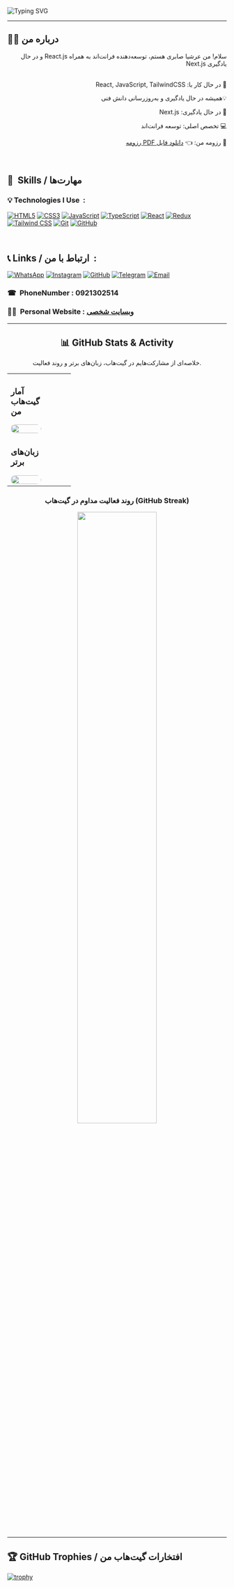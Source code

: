    <img align="center" src="https://readme-typing-svg.herokuapp.com?font=Fira+Code&duration=3000&pause=1000&color=green&center=true&vCenter=true&width=435&lines=Hi🖐+I'm+Arshia+Saberi😎;Front-end+Developer&nbsp🧑‍💻;React+%7C+TypeScript+%7C+Redux+Expert&nbsp👨‍💻" alt="Typing SVG" />
<hr>




## 👨‍💻 درباره من

<div dir="rtl" align="right">
سلام! من عرشیا صابری هستم،
توسعه‌دهنده فرانت‌اند به همراه React.js
و در حال یادگیری Next.js
<br>&nbsp;

🔭 در حال کار با: React, JavaScript, TailwindCSS

💡همیشه در حال یادگیری و به‌روزرسانی دانش فنی

🌱 در حال یادگیری: Next.js

💻 تخصص اصلی: توسعه فرانت‌اند

📄 رزومه من:&nbsp;👈   [دانلود فایل PDF رزومه](https://github.com/ArshiaSaberi/ArshiaSaberi/raw/main/Arshia%20Saberi_1404-1-6.pdf) 


</div>
<br>





## 💼&nbsp; Skills / مهارت‌ها

### 💡 Technologies I Use&nbsp; :

[![HTML5](https://img.shields.io/badge/HTML5-E34F26?style=for-the-badge&logo=html5&logoColor=white)](https://developer.mozilla.org/en-US/docs/Web/Guide/HTML/HTML5)
[![CSS3](https://img.shields.io/badge/CSS3-1572B6?style=for-the-badge&logo=css3&logoColor=white)](https://developer.mozilla.org/en-US/docs/Web/CSS)
[![JavaScript](https://img.shields.io/badge/JavaScript-F7DF1E?style=for-the-badge&logo=javascript&logoColor=black)](https://developer.mozilla.org/en-US/docs/Web/JavaScript)
[![TypeScript](https://img.shields.io/badge/TypeScript-3178C6?style=for-the-badge&logo=typescript&logoColor=white)](https://www.typescriptlang.org/)
[![React](https://img.shields.io/badge/React-61DAFB?style=for-the-badge&logo=react&logoColor=black)](https://reactjs.org/)
[![Redux](https://img.shields.io/badge/Redux-764ABC?style=for-the-badge&logo=redux&logoColor=white)](https://redux.js.org/)
[![Tailwind CSS](https://img.shields.io/badge/Tailwind_CSS-38B2AC?style=for-the-badge&logo=tailwind-css&logoColor=white)](https://tailwindcss.com/)
[![Git](https://img.shields.io/badge/Git-F05032?style=for-the-badge&logo=git&logoColor=white)](https://git-scm.com/)
[![GitHub](https://img.shields.io/badge/GitHub-181717?style=for-the-badge&logo=github&logoColor=white)](https://github.com/)

<br>

## 📞&nbsp;Links / ارتباط با من&nbsp; :

[![WhatsApp](https://img.shields.io/badge/WhatsApp-25D366?style=for-the-badge&logo=whatsapp&logoColor=white)](https://wa.me/989213025141)
[![Instagram](https://img.shields.io/badge/Instagram-E4405F?style=for-the-badge&logo=instagram&logoColor=white)](https://instagram.com/arshiasaberi015)
[![GitHub](https://img.shields.io/badge/GitHub-181717?style=for-the-badge&logo=github&logoColor=white)](https://github.com/ArshiaSaberi)
[![Telegram](https://img.shields.io/badge/Telegram-0088CC?style=for-the-badge&logo=telegram&logoColor=white)](https://t.me/ArshiaSaberi015)
[![Email](https://img.shields.io/badge/Email-D14836?style=for-the-badge&logo=gmail&logoColor=white)](mailto:arshiasaberi015@gmail.com)

### ☎&nbsp; PhoneNumber : 0921302514
### 👱‍♂️&nbsp; Personal Website : <a href="https://arshiasaberi.github.io/arshiasaberiproject/" target="_blank">وبسایت شخصی</a>
<hr>








<h2 align="center">📊 GitHub Stats & Activity</h2>
<p align="center">خلاصه‌ای از مشارکت‌هایم در گیت‌هاب، زبان‌های برتر و روند فعالیت.</p>




<table width="100%">
  <tr>
    <td width="48%" style="display: flex; flex-direction: column; align-items: center; justify-content: center; vertical-align: middle;">
      <h3>آمار گیت‌هاب من</h3>
      <img src="https://github-readme-stats.vercel.app/api?username=ArshiaSaberi&show_icons=true&theme=gruvbox&border_radius=10" width="100%" style="border-radius:10px; max-width: 400px;" />
    </td>
    <td width="48%" style="display: flex; flex-direction: column; align-items: center; justify-content: center; vertical-align: middle;">
      <h3>زبان‌های برتر</h3>
      <img src="https://github-readme-stats.vercel.app/api/top-langs/?username=ArshiaSaberi&layout=compact&theme=gruvbox" width="100%" style="border-radius:10px; max-width: 400px;" />
    </td>
  </tr>
</table>

<div align="center" style="margin-top: 20px;">
  <h3>روند فعالیت مداوم در گیت‌هاب (GitHub Streak)</h3>
  <img src="https://streak-stats.demolab.com?user=ArshiaSaberi&theme=gruvbox&hide_border=false" width="60%" style="border-radius:10px;" />
</div>

<hr>


## 🏆 GitHub Trophies / افتخارات گیت‌هاب من

[![trophy](https://github-profile-trophy.vercel.app/?username=ArshiaSaberi&theme=onedark)](https://github.com/ArshiaSaberi)
